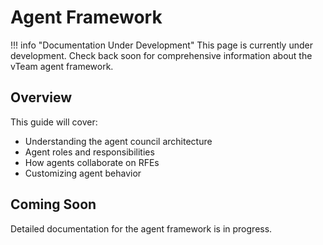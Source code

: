 # Agent Framework

!!! info "Documentation Under Development"
    This page is currently under development. Check back soon for comprehensive information about the vTeam agent framework.

## Overview

This guide will cover:

- Understanding the agent council architecture
- Agent roles and responsibilities
- How agents collaborate on RFEs
- Customizing agent behavior

## Coming Soon

Detailed documentation for the agent framework is in progress.
